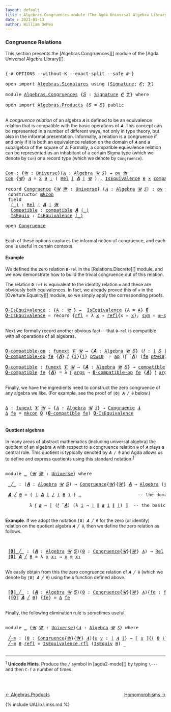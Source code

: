 ```yaml
---
layout: default
title : Algebras.Congruences module (The Agda Universal Algebra Library)
date : 2021-01-13
author: William DeMeo
---
```


### <a id="congruence-relations">Congruence Relations</a>
This section presents the [Algebras.Congruences][] module of the [Agda Universal Algebra Library][].

<pre class="Agda">

<a id="313" class="Symbol">{-#</a> <a id="317" class="Keyword">OPTIONS</a> <a id="325" class="Pragma">--without-K</a> <a id="337" class="Pragma">--exact-split</a> <a id="351" class="Pragma">--safe</a> <a id="358" class="Symbol">#-}</a>

<a id="363" class="Keyword">open</a> <a id="368" class="Keyword">import</a> <a id="375" href="Algebras.Signatures.html" class="Module">Algebras.Signatures</a> <a id="395" class="Keyword">using</a> <a id="401" class="Symbol">(</a><a id="402" href="Algebras.Signatures.html#1239" class="Function">Signature</a><a id="411" class="Symbol">;</a> <a id="413" href="Overture.Preliminaries.html#6850" class="Generalizable">𝓞</a><a id="414" class="Symbol">;</a> <a id="416" href="Universes.html#262" class="Generalizable">𝓥</a><a id="417" class="Symbol">)</a>

<a id="420" class="Keyword">module</a> <a id="427" href="Algebras.Congruences.html" class="Module">Algebras.Congruences</a> <a id="448" class="Symbol">{</a><a id="449" href="Algebras.Congruences.html#449" class="Bound">𝑆</a> <a id="451" class="Symbol">:</a> <a id="453" href="Algebras.Signatures.html#1239" class="Function">Signature</a> <a id="463" href="Overture.Preliminaries.html#6850" class="Generalizable">𝓞</a> <a id="465" href="Universes.html#262" class="Generalizable">𝓥</a><a id="466" class="Symbol">}</a> <a id="468" class="Keyword">where</a>

<a id="475" class="Keyword">open</a> <a id="480" class="Keyword">import</a> <a id="487" href="Algebras.Products.html" class="Module">Algebras.Products</a> <a id="505" class="Symbol">{</a><a id="506" class="Argument">𝑆</a> <a id="508" class="Symbol">=</a> <a id="510" href="Algebras.Congruences.html#449" class="Bound">𝑆</a><a id="511" class="Symbol">}</a> <a id="513" class="Keyword">public</a>

</pre>

A *congruence relation* of an algebra `𝑨` is defined to be an equivalence relation that is compatible with the basic operations of `𝑨`.  This concept can be represented in a number of different ways, not only in type theory, but also in the informal presentation.  Informally, a relation is a congruence if and only if it is both an equivalence relation on the domain of `𝑨` and a subalgebra of the square of `𝑨`.  Formally, a compatible equivalence relation can be represented as an inhabitant of a certain Sigma type (which we denote by `Con`) or a record type (which we denote by `Congruence`).

<pre class="Agda">

<a id="Con"></a><a id="1146" href="Algebras.Congruences.html#1146" class="Function">Con</a> <a id="1150" class="Symbol">:</a> <a id="1152" class="Symbol">{</a><a id="1153" href="Algebras.Congruences.html#1153" class="Bound">𝓤</a> <a id="1155" class="Symbol">:</a> <a id="1157" href="Agda.Primitive.html#423" class="Function">Universe</a><a id="1165" class="Symbol">}(</a><a id="1167" href="Algebras.Congruences.html#1167" class="Bound">𝑨</a> <a id="1169" class="Symbol">:</a> <a id="1171" href="Algebras.Algebras.html#674" class="Function">Algebra</a> <a id="1179" href="Algebras.Congruences.html#1153" class="Bound">𝓤</a> <a id="1181" href="Algebras.Congruences.html#449" class="Bound">𝑆</a><a id="1182" class="Symbol">)</a> <a id="1184" class="Symbol">→</a> <a id="1186" href="Algebras.Products.html#2276" class="Function">ov</a> <a id="1189" href="Algebras.Congruences.html#1153" class="Bound">𝓤</a> <a id="1191" href="Universes.html#403" class="Function Operator">̇</a>
<a id="1193" href="Algebras.Congruences.html#1146" class="Function">Con</a> <a id="1197" class="Symbol">{</a><a id="1198" href="Algebras.Congruences.html#1198" class="Bound">𝓤</a><a id="1199" class="Symbol">}</a> <a id="1201" href="Algebras.Congruences.html#1201" class="Bound">𝑨</a> <a id="1203" class="Symbol">=</a> <a id="1205" href="MGS-MLTT.html#3074" class="Function">Σ</a> <a id="1207" href="Algebras.Congruences.html#1207" class="Bound">θ</a> <a id="1209" href="MGS-MLTT.html#3074" class="Function">꞉</a> <a id="1211" class="Symbol">(</a> <a id="1213" href="Relations.Discrete.html#6780" class="Function">Rel</a> <a id="1217" href="Overture.Preliminaries.html#12402" class="Function Operator">∣</a> <a id="1219" href="Algebras.Congruences.html#1201" class="Bound">𝑨</a> <a id="1221" href="Overture.Preliminaries.html#12402" class="Function Operator">∣</a> <a id="1223" href="Algebras.Congruences.html#1198" class="Bound">𝓤</a> <a id="1225" class="Symbol">)</a> <a id="1227" href="MGS-MLTT.html#3074" class="Function">,</a> <a id="1229" href="Relations.Quotients.html#2499" class="Record">IsEquivalence</a> <a id="1243" href="Algebras.Congruences.html#1207" class="Bound">θ</a> <a id="1245" href="MGS-MLTT.html#3515" class="Function Operator">×</a> <a id="1247" href="Algebras.Algebras.html#6782" class="Function">compatible</a> <a id="1258" href="Algebras.Congruences.html#1201" class="Bound">𝑨</a> <a id="1260" href="Algebras.Congruences.html#1207" class="Bound">θ</a>

<a id="1263" class="Keyword">record</a> <a id="Congruence"></a><a id="1270" href="Algebras.Congruences.html#1270" class="Record">Congruence</a> <a id="1281" class="Symbol">{</a><a id="1282" href="Algebras.Congruences.html#1282" class="Bound">𝓤</a> <a id="1284" href="Algebras.Congruences.html#1284" class="Bound">𝓦</a> <a id="1286" class="Symbol">:</a> <a id="1288" href="Agda.Primitive.html#423" class="Function">Universe</a><a id="1296" class="Symbol">}</a> <a id="1298" class="Symbol">(</a><a id="1299" href="Algebras.Congruences.html#1299" class="Bound">𝑨</a> <a id="1301" class="Symbol">:</a> <a id="1303" href="Algebras.Algebras.html#674" class="Function">Algebra</a> <a id="1311" href="Algebras.Congruences.html#1282" class="Bound">𝓤</a> <a id="1313" href="Algebras.Congruences.html#449" class="Bound">𝑆</a><a id="1314" class="Symbol">)</a> <a id="1316" class="Symbol">:</a> <a id="1318" href="Algebras.Products.html#2276" class="Function">ov</a> <a id="1321" href="Algebras.Congruences.html#1284" class="Bound">𝓦</a> <a id="1323" href="Agda.Primitive.html#636" class="Function Operator">⊔</a> <a id="1325" href="Algebras.Congruences.html#1282" class="Bound">𝓤</a> <a id="1327" href="Universes.html#403" class="Function Operator">̇</a>  <a id="1330" class="Keyword">where</a>
 <a id="1337" class="Keyword">constructor</a> <a id="mkcon"></a><a id="1349" href="Algebras.Congruences.html#1349" class="InductiveConstructor">mkcon</a>
 <a id="1356" class="Keyword">field</a>
  <a id="Congruence.⟨_⟩"></a><a id="1364" href="Algebras.Congruences.html#1364" class="Field Operator">⟨_⟩</a> <a id="1368" class="Symbol">:</a> <a id="1370" href="Relations.Discrete.html#6780" class="Function">Rel</a> <a id="1374" href="Overture.Preliminaries.html#12402" class="Function Operator">∣</a> <a id="1376" href="Algebras.Congruences.html#1299" class="Bound">𝑨</a> <a id="1378" href="Overture.Preliminaries.html#12402" class="Function Operator">∣</a> <a id="1380" href="Algebras.Congruences.html#1284" class="Bound">𝓦</a>
  <a id="Congruence.Compatible"></a><a id="1384" href="Algebras.Congruences.html#1384" class="Field">Compatible</a> <a id="1395" class="Symbol">:</a> <a id="1397" href="Algebras.Algebras.html#6782" class="Function">compatible</a> <a id="1408" href="Algebras.Congruences.html#1299" class="Bound">𝑨</a> <a id="1410" href="Algebras.Congruences.html#1364" class="Field Operator">⟨_⟩</a>
  <a id="Congruence.IsEquiv"></a><a id="1416" href="Algebras.Congruences.html#1416" class="Field">IsEquiv</a> <a id="1424" class="Symbol">:</a> <a id="1426" href="Relations.Quotients.html#2499" class="Record">IsEquivalence</a> <a id="1440" href="Algebras.Congruences.html#1364" class="Field Operator">⟨_⟩</a>

<a id="1445" class="Keyword">open</a> <a id="1450" href="Algebras.Congruences.html#1270" class="Module">Congruence</a>

</pre>

Each of these options captures the informal notion of congruence, and each one is useful in certain contexts.



#### <a id="example">Example</a>
We defined the zero relation `𝟎-rel` in the [Relations.Discrete][] module, and we now demonstrate how to build the trivial congruence out of this relation.

The relation `𝟎-rel` is equivalent to the identity relation `≡` and these are obviously both equivalences. In fact, we already proved this of `≡` in the [Overture.Equality][] module, so we simply apply the corresponding proofs.

<pre class="Agda">

<a id="𝟎-IsEquivalence"></a><a id="2020" href="Algebras.Congruences.html#2020" class="Function">𝟎-IsEquivalence</a> <a id="2036" class="Symbol">:</a> <a id="2038" class="Symbol">{</a><a id="2039" href="Algebras.Congruences.html#2039" class="Bound">A</a> <a id="2041" class="Symbol">:</a> <a id="2043" href="Universes.html#260" class="Generalizable">𝓤</a> <a id="2045" href="Universes.html#403" class="Function Operator">̇</a><a id="2046" class="Symbol">}</a> <a id="2048" class="Symbol">→</a>  <a id="2051" href="Relations.Quotients.html#2499" class="Record">IsEquivalence</a> <a id="2065" class="Symbol">{</a><a id="2066" class="Argument">A</a> <a id="2068" class="Symbol">=</a> <a id="2070" href="Algebras.Congruences.html#2039" class="Bound">A</a><a id="2071" class="Symbol">}</a> <a id="2073" href="Relations.Discrete.html#7870" class="Function">𝟎</a>
<a id="2075" href="Algebras.Congruences.html#2020" class="Function">𝟎-IsEquivalence</a> <a id="2091" class="Symbol">=</a> <a id="2093" class="Keyword">record</a> <a id="2100" class="Symbol">{</a><a id="2101" href="Relations.Quotients.html#2556" class="Field">rfl</a> <a id="2105" class="Symbol">=</a> <a id="2107" class="Symbol">λ</a> <a id="2109" href="Algebras.Congruences.html#2109" class="Bound">x</a> <a id="2111" class="Symbol">→</a> <a id="2113" href="Identity-Type.html#162" class="InductiveConstructor">refl</a><a id="2117" class="Symbol">{</a><a id="2118" class="Argument">x</a> <a id="2120" class="Symbol">=</a> <a id="2122" href="Algebras.Congruences.html#2109" class="Bound">x</a><a id="2123" class="Symbol">};</a> <a id="2126" href="Relations.Quotients.html#2581" class="Field">sym</a> <a id="2130" class="Symbol">=</a> <a id="2132" href="Overture.Equality.html#2865" class="Function">≡-symmetric</a><a id="2143" class="Symbol">;</a> <a id="2145" href="Relations.Quotients.html#2606" class="Field">trans</a> <a id="2151" class="Symbol">=</a> <a id="2153" href="Overture.Equality.html#3005" class="Function">≡-transitive</a><a id="2165" class="Symbol">}</a>

</pre>

Next we formally record another obvious fact---that `𝟎-rel` is compatible with all operations of all algebras.

<pre class="Agda">

<a id="𝟎-compatible-op"></a><a id="2306" href="Algebras.Congruences.html#2306" class="Function">𝟎-compatible-op</a> <a id="2322" class="Symbol">:</a> <a id="2324" href="MGS-FunExt-from-Univalence.html#393" class="Function">funext</a> <a id="2331" href="Algebras.Congruences.html#465" class="Bound">𝓥</a> <a id="2333" href="Universes.html#260" class="Generalizable">𝓤</a> <a id="2335" class="Symbol">→</a> <a id="2337" class="Symbol">{</a><a id="2338" href="Algebras.Congruences.html#2338" class="Bound">𝑨</a> <a id="2340" class="Symbol">:</a> <a id="2342" href="Algebras.Algebras.html#674" class="Function">Algebra</a> <a id="2350" href="Universes.html#260" class="Generalizable">𝓤</a> <a id="2352" href="Algebras.Congruences.html#449" class="Bound">𝑆</a><a id="2353" class="Symbol">}</a> <a id="2355" class="Symbol">(</a><a id="2356" href="Algebras.Congruences.html#2356" class="Bound">𝑓</a> <a id="2358" class="Symbol">:</a> <a id="2360" href="Overture.Preliminaries.html#12402" class="Function Operator">∣</a> <a id="2362" href="Algebras.Congruences.html#449" class="Bound">𝑆</a> <a id="2364" href="Overture.Preliminaries.html#12402" class="Function Operator">∣</a><a id="2365" class="Symbol">)</a> <a id="2367" class="Symbol">→</a> <a id="2369" class="Symbol">(</a><a id="2370" href="Algebras.Congruences.html#2356" class="Bound">𝑓</a> <a id="2372" href="Algebras.Algebras.html#2989" class="Function Operator">̂</a> <a id="2374" href="Algebras.Congruences.html#2338" class="Bound">𝑨</a><a id="2375" class="Symbol">)</a> <a id="2377" href="Relations.Discrete.html#10076" class="Function Operator">|:</a> <a id="2380" href="Relations.Discrete.html#7870" class="Function">𝟎</a>
<a id="2382" href="Algebras.Congruences.html#2306" class="Function">𝟎-compatible-op</a> <a id="2398" href="Algebras.Congruences.html#2398" class="Bound">fe</a> <a id="2401" class="Symbol">{</a><a id="2402" href="Algebras.Congruences.html#2402" class="Bound">𝑨</a><a id="2403" class="Symbol">}</a> <a id="2405" href="Algebras.Congruences.html#2405" class="Bound">𝑓</a> <a id="2407" class="Symbol">{</a><a id="2408" href="Algebras.Congruences.html#2408" class="Bound">i</a><a id="2409" class="Symbol">}{</a><a id="2411" href="Algebras.Congruences.html#2411" class="Bound">j</a><a id="2412" class="Symbol">}</a> <a id="2414" href="Algebras.Congruences.html#2414" class="Bound">ptws0</a>  <a id="2421" class="Symbol">=</a> <a id="2423" href="MGS-MLTT.html#6613" class="Function">ap</a> <a id="2426" class="Symbol">(</a><a id="2427" href="Algebras.Congruences.html#2405" class="Bound">𝑓</a> <a id="2429" href="Algebras.Algebras.html#2989" class="Function Operator">̂</a> <a id="2431" href="Algebras.Congruences.html#2402" class="Bound">𝑨</a><a id="2432" class="Symbol">)</a> <a id="2434" class="Symbol">(</a><a id="2435" href="Algebras.Congruences.html#2398" class="Bound">fe</a> <a id="2438" href="Algebras.Congruences.html#2414" class="Bound">ptws0</a><a id="2443" class="Symbol">)</a>

<a id="𝟎-compatible"></a><a id="2446" href="Algebras.Congruences.html#2446" class="Function">𝟎-compatible</a> <a id="2459" class="Symbol">:</a> <a id="2461" href="MGS-FunExt-from-Univalence.html#393" class="Function">funext</a> <a id="2468" href="Algebras.Congruences.html#465" class="Bound">𝓥</a> <a id="2470" href="Universes.html#260" class="Generalizable">𝓤</a> <a id="2472" class="Symbol">→</a> <a id="2474" class="Symbol">{</a><a id="2475" href="Algebras.Congruences.html#2475" class="Bound">𝑨</a> <a id="2477" class="Symbol">:</a> <a id="2479" href="Algebras.Algebras.html#674" class="Function">Algebra</a> <a id="2487" href="Universes.html#260" class="Generalizable">𝓤</a> <a id="2489" href="Algebras.Congruences.html#449" class="Bound">𝑆</a><a id="2490" class="Symbol">}</a> <a id="2492" class="Symbol">→</a> <a id="2494" href="Algebras.Algebras.html#6782" class="Function">compatible</a> <a id="2505" href="Algebras.Congruences.html#2475" class="Bound">𝑨</a> <a id="2507" href="Relations.Discrete.html#7870" class="Function">𝟎</a>
<a id="2509" href="Algebras.Congruences.html#2446" class="Function">𝟎-compatible</a> <a id="2522" href="Algebras.Congruences.html#2522" class="Bound">fe</a> <a id="2525" class="Symbol">{</a><a id="2526" href="Algebras.Congruences.html#2526" class="Bound">𝑨</a><a id="2527" class="Symbol">}</a> <a id="2529" class="Symbol">=</a> <a id="2531" class="Symbol">λ</a> <a id="2533" href="Algebras.Congruences.html#2533" class="Bound">𝑓</a> <a id="2535" href="Algebras.Congruences.html#2535" class="Bound">args</a> <a id="2540" class="Symbol">→</a> <a id="2542" href="Algebras.Congruences.html#2306" class="Function">𝟎-compatible-op</a> <a id="2558" href="Algebras.Congruences.html#2522" class="Bound">fe</a> <a id="2561" class="Symbol">{</a><a id="2562" href="Algebras.Congruences.html#2526" class="Bound">𝑨</a><a id="2563" class="Symbol">}</a> <a id="2565" href="Algebras.Congruences.html#2533" class="Bound">𝑓</a> <a id="2567" href="Algebras.Congruences.html#2535" class="Bound">args</a>

</pre>

Finally, we have the ingredients need to construct the zero congruence of any algebra we like. (For example, see the proof of `⟦𝟎⟧ 𝑨 ╱ θ` below.)

<pre class="Agda">

<a id="Δ"></a><a id="2746" href="Algebras.Congruences.html#2746" class="Function">Δ</a> <a id="2748" class="Symbol">:</a> <a id="2750" href="MGS-FunExt-from-Univalence.html#393" class="Function">funext</a> <a id="2757" href="Algebras.Congruences.html#465" class="Bound">𝓥</a> <a id="2759" href="Universes.html#260" class="Generalizable">𝓤</a> <a id="2761" class="Symbol">→</a> <a id="2763" class="Symbol">{</a><a id="2764" href="Algebras.Congruences.html#2764" class="Bound">𝑨</a> <a id="2766" class="Symbol">:</a> <a id="2768" href="Algebras.Algebras.html#674" class="Function">Algebra</a> <a id="2776" href="Universes.html#260" class="Generalizable">𝓤</a> <a id="2778" href="Algebras.Congruences.html#449" class="Bound">𝑆</a><a id="2779" class="Symbol">}</a> <a id="2781" class="Symbol">→</a> <a id="2783" href="Algebras.Congruences.html#1270" class="Record">Congruence</a> <a id="2794" href="Algebras.Congruences.html#2764" class="Bound">𝑨</a>
<a id="2796" href="Algebras.Congruences.html#2746" class="Function">Δ</a> <a id="2798" href="Algebras.Congruences.html#2798" class="Bound">fe</a> <a id="2801" class="Symbol">=</a> <a id="2803" href="Algebras.Congruences.html#1349" class="InductiveConstructor">mkcon</a> <a id="2809" href="Relations.Discrete.html#7870" class="Function">𝟎</a> <a id="2811" class="Symbol">(</a><a id="2812" href="Algebras.Congruences.html#2446" class="Function">𝟎-compatible</a> <a id="2825" href="Algebras.Congruences.html#2798" class="Bound">fe</a><a id="2827" class="Symbol">)</a> <a id="2829" href="Algebras.Congruences.html#2020" class="Function">𝟎-IsEquivalence</a>

</pre>


#### <a id="quotient-algebras">Quotient algebras</a>
In many areas of abstract mathematics (including universal algebra) the quotient of an algebra `𝑨` with respect to a congruence relation `θ` of `𝑨` plays a central role. This quotient is typically denoted by `𝑨 / θ` and Agda allows us to define and express quotients using this standard notation.<sup>[1](Algebras.Congruences.html#fn1)</sup>

<pre class="Agda">

<a id="3269" class="Keyword">module</a> <a id="3276" href="Algebras.Congruences.html#3276" class="Module">_</a> <a id="3278" class="Symbol">{</a><a id="3279" href="Algebras.Congruences.html#3279" class="Bound">𝓤</a> <a id="3281" href="Algebras.Congruences.html#3281" class="Bound">𝓦</a> <a id="3283" class="Symbol">:</a> <a id="3285" href="Agda.Primitive.html#423" class="Function">Universe</a><a id="3293" class="Symbol">}</a> <a id="3295" class="Keyword">where</a>

 <a id="3303" href="Algebras.Congruences.html#3303" class="Function Operator">_╱_</a> <a id="3307" class="Symbol">:</a> <a id="3309" class="Symbol">(</a><a id="3310" href="Algebras.Congruences.html#3310" class="Bound">𝑨</a> <a id="3312" class="Symbol">:</a> <a id="3314" href="Algebras.Algebras.html#674" class="Function">Algebra</a> <a id="3322" href="Algebras.Congruences.html#3279" class="Bound">𝓤</a> <a id="3324" href="Algebras.Congruences.html#449" class="Bound">𝑆</a><a id="3325" class="Symbol">)</a> <a id="3327" class="Symbol">→</a> <a id="3329" href="Algebras.Congruences.html#1270" class="Record">Congruence</a><a id="3339" class="Symbol">{</a><a id="3340" href="Algebras.Congruences.html#3279" class="Bound">𝓤</a><a id="3341" class="Symbol">}{</a><a id="3343" href="Algebras.Congruences.html#3281" class="Bound">𝓦</a><a id="3344" class="Symbol">}</a> <a id="3346" href="Algebras.Congruences.html#3310" class="Bound">𝑨</a> <a id="3348" class="Symbol">→</a> <a id="3350" href="Algebras.Algebras.html#674" class="Function">Algebra</a> <a id="3358" class="Symbol">(</a><a id="3359" href="Algebras.Congruences.html#3279" class="Bound">𝓤</a> <a id="3361" href="Agda.Primitive.html#636" class="Function Operator">⊔</a> <a id="3363" href="Algebras.Congruences.html#3281" class="Bound">𝓦</a> <a id="3365" href="Agda.Primitive.html#606" class="Function Operator">⁺</a><a id="3366" class="Symbol">)</a> <a id="3368" href="Algebras.Congruences.html#449" class="Bound">𝑆</a>

 <a id="3372" href="Algebras.Congruences.html#3372" class="Bound">𝑨</a> <a id="3374" href="Algebras.Congruences.html#3303" class="Function Operator">╱</a> <a id="3376" href="Algebras.Congruences.html#3376" class="Bound">θ</a> <a id="3378" class="Symbol">=</a> <a id="3380" class="Symbol">(</a> <a id="3382" href="Overture.Preliminaries.html#12402" class="Function Operator">∣</a> <a id="3384" href="Algebras.Congruences.html#3372" class="Bound">𝑨</a> <a id="3386" href="Overture.Preliminaries.html#12402" class="Function Operator">∣</a> <a id="3388" href="Relations.Quotients.html#4254" class="Function Operator">/</a> <a id="3390" href="Algebras.Congruences.html#1364" class="Field Operator">⟨</a> <a id="3392" href="Algebras.Congruences.html#3376" class="Bound">θ</a> <a id="3394" href="Algebras.Congruences.html#1364" class="Field Operator">⟩</a> <a id="3396" class="Symbol">)</a> <a id="3398" href="Overture.Preliminaries.html#11706" class="InductiveConstructor Operator">,</a>                     <a id="3420" class="Comment">-- the domain of the quotient algebra</a>

         <a id="3468" class="Symbol">λ</a> <a id="3470" href="Algebras.Congruences.html#3470" class="Bound">𝑓</a> <a id="3472" href="Algebras.Congruences.html#3472" class="Bound">𝒂</a> <a id="3474" class="Symbol">→</a> <a id="3476" href="Relations.Quotients.html#4501" class="Function Operator">⟦</a> <a id="3478" class="Symbol">(</a><a id="3479" href="Algebras.Congruences.html#3470" class="Bound">𝑓</a> <a id="3481" href="Algebras.Algebras.html#2989" class="Function Operator">̂</a> <a id="3483" href="Algebras.Congruences.html#3372" class="Bound">𝑨</a><a id="3484" class="Symbol">)</a> <a id="3486" class="Symbol">(λ</a> <a id="3489" href="Algebras.Congruences.html#3489" class="Bound">i</a> <a id="3491" class="Symbol">→</a> <a id="3493" href="Overture.Preliminaries.html#12402" class="Function Operator">∣</a> <a id="3495" href="Overture.Preliminaries.html#12454" class="Function Operator">∥</a> <a id="3497" href="Algebras.Congruences.html#3472" class="Bound">𝒂</a> <a id="3499" href="Algebras.Congruences.html#3489" class="Bound">i</a> <a id="3501" href="Overture.Preliminaries.html#12454" class="Function Operator">∥</a> <a id="3503" href="Overture.Preliminaries.html#12402" class="Function Operator">∣</a><a id="3504" class="Symbol">)</a> <a id="3506" href="Relations.Quotients.html#4501" class="Function Operator">⟧</a>  <a id="3509" class="Comment">-- the basic operations of the quotient algebra</a>

</pre>

**Example**. If we adopt the notation `[𝟎] 𝑨 ╱ θ` for the zero (or identity) relation on the quotient algebra `𝑨 ╱ θ`, then we define the zero relation as follows.

<pre class="Agda">


 <a id="3751" href="Algebras.Congruences.html#3751" class="Function Operator">[𝟎]_╱_</a> <a id="3758" class="Symbol">:</a> <a id="3760" class="Symbol">(</a><a id="3761" href="Algebras.Congruences.html#3761" class="Bound">𝑨</a> <a id="3763" class="Symbol">:</a> <a id="3765" href="Algebras.Algebras.html#674" class="Function">Algebra</a> <a id="3773" href="Algebras.Congruences.html#3279" class="Bound">𝓤</a> <a id="3775" href="Algebras.Congruences.html#449" class="Bound">𝑆</a><a id="3776" class="Symbol">)(</a><a id="3778" href="Algebras.Congruences.html#3778" class="Bound">θ</a> <a id="3780" class="Symbol">:</a> <a id="3782" href="Algebras.Congruences.html#1270" class="Record">Congruence</a><a id="3792" class="Symbol">{</a><a id="3793" href="Algebras.Congruences.html#3279" class="Bound">𝓤</a><a id="3794" class="Symbol">}{</a><a id="3796" href="Algebras.Congruences.html#3281" class="Bound">𝓦</a><a id="3797" class="Symbol">}</a> <a id="3799" href="Algebras.Congruences.html#3761" class="Bound">𝑨</a><a id="3800" class="Symbol">)</a> <a id="3802" class="Symbol">→</a> <a id="3804" href="Relations.Discrete.html#6780" class="Function">Rel</a> <a id="3808" class="Symbol">(</a><a id="3809" href="Overture.Preliminaries.html#12402" class="Function Operator">∣</a> <a id="3811" href="Algebras.Congruences.html#3761" class="Bound">𝑨</a> <a id="3813" href="Overture.Preliminaries.html#12402" class="Function Operator">∣</a> <a id="3815" href="Relations.Quotients.html#4254" class="Function Operator">/</a> <a id="3817" href="Algebras.Congruences.html#1364" class="Field Operator">⟨</a> <a id="3819" href="Algebras.Congruences.html#3778" class="Bound">θ</a> <a id="3821" href="Algebras.Congruences.html#1364" class="Field Operator">⟩</a><a id="3822" class="Symbol">)(</a><a id="3824" href="Algebras.Congruences.html#3279" class="Bound">𝓤</a> <a id="3826" href="Agda.Primitive.html#636" class="Function Operator">⊔</a> <a id="3828" href="Algebras.Congruences.html#3281" class="Bound">𝓦</a> <a id="3830" href="Agda.Primitive.html#606" class="Function Operator">⁺</a><a id="3831" class="Symbol">)</a>
 <a id="3834" href="Algebras.Congruences.html#3751" class="Function Operator">[𝟎]</a> <a id="3838" href="Algebras.Congruences.html#3838" class="Bound">𝑨</a> <a id="3840" href="Algebras.Congruences.html#3751" class="Function Operator">╱</a> <a id="3842" href="Algebras.Congruences.html#3842" class="Bound">θ</a> <a id="3844" class="Symbol">=</a> <a id="3846" class="Symbol">λ</a> <a id="3848" href="Algebras.Congruences.html#3848" class="Bound">x</a> <a id="3850" href="Algebras.Congruences.html#3850" class="Bound">x₁</a> <a id="3853" class="Symbol">→</a> <a id="3855" href="Algebras.Congruences.html#3848" class="Bound">x</a> <a id="3857" href="Overture.Equality.html#2389" class="Datatype Operator">≡</a> <a id="3859" href="Algebras.Congruences.html#3850" class="Bound">x₁</a>

</pre>

We easily obtain from this the zero congruence relation of `𝑨 ╱ θ` (which we denote by `⟦𝟎⟧ 𝑨 ╱ θ`) using the `Δ` function defined above.

<pre class="Agda">

 <a id="4029" href="Algebras.Congruences.html#4029" class="Function Operator">⟦𝟎⟧_╱_</a> <a id="4036" class="Symbol">:</a> <a id="4038" class="Symbol">(</a><a id="4039" href="Algebras.Congruences.html#4039" class="Bound">𝑨</a> <a id="4041" class="Symbol">:</a> <a id="4043" href="Algebras.Algebras.html#674" class="Function">Algebra</a> <a id="4051" href="Algebras.Congruences.html#3279" class="Bound">𝓤</a> <a id="4053" href="Algebras.Congruences.html#449" class="Bound">𝑆</a><a id="4054" class="Symbol">)(</a><a id="4056" href="Algebras.Congruences.html#4056" class="Bound">θ</a> <a id="4058" class="Symbol">:</a> <a id="4060" href="Algebras.Congruences.html#1270" class="Record">Congruence</a><a id="4070" class="Symbol">{</a><a id="4071" href="Algebras.Congruences.html#3279" class="Bound">𝓤</a><a id="4072" class="Symbol">}{</a><a id="4074" href="Algebras.Congruences.html#3281" class="Bound">𝓦</a><a id="4075" class="Symbol">}</a> <a id="4077" href="Algebras.Congruences.html#4039" class="Bound">𝑨</a><a id="4078" class="Symbol">){</a><a id="4080" href="Algebras.Congruences.html#4080" class="Bound">fe</a> <a id="4083" class="Symbol">:</a> <a id="4085" href="MGS-FunExt-from-Univalence.html#393" class="Function">funext</a> <a id="4092" href="Algebras.Congruences.html#465" class="Bound">𝓥</a> <a id="4094" class="Symbol">(</a><a id="4095" href="Algebras.Congruences.html#3279" class="Bound">𝓤</a> <a id="4097" href="Agda.Primitive.html#636" class="Function Operator">⊔</a> <a id="4099" class="Symbol">(</a><a id="4100" href="Algebras.Congruences.html#3281" class="Bound">𝓦</a> <a id="4102" href="Agda.Primitive.html#606" class="Function Operator">⁺</a><a id="4103" class="Symbol">))}</a> <a id="4107" class="Symbol">→</a> <a id="4109" href="Algebras.Congruences.html#1270" class="Record">Congruence</a> <a id="4120" class="Symbol">(</a><a id="4121" href="Algebras.Congruences.html#4039" class="Bound">𝑨</a> <a id="4123" href="Algebras.Congruences.html#3303" class="Function Operator">╱</a> <a id="4125" href="Algebras.Congruences.html#4056" class="Bound">θ</a><a id="4126" class="Symbol">)</a>
 <a id="4129" class="Symbol">(</a><a id="4130" href="Algebras.Congruences.html#4029" class="Function Operator">⟦𝟎⟧</a> <a id="4134" href="Algebras.Congruences.html#4134" class="Bound">𝑨</a> <a id="4136" href="Algebras.Congruences.html#4029" class="Function Operator">╱</a> <a id="4138" href="Algebras.Congruences.html#4138" class="Bound">θ</a><a id="4139" class="Symbol">)</a> <a id="4141" class="Symbol">{</a><a id="4142" href="Algebras.Congruences.html#4142" class="Bound">fe</a><a id="4144" class="Symbol">}</a> <a id="4146" class="Symbol">=</a> <a id="4148" href="Algebras.Congruences.html#2746" class="Function">Δ</a> <a id="4150" href="Algebras.Congruences.html#4142" class="Bound">fe</a>

</pre>


Finally, the following elimination rule is sometimes useful.

<pre class="Agda">

<a id="4243" class="Keyword">module</a> <a id="4250" href="Algebras.Congruences.html#4250" class="Module">_</a> <a id="4252" class="Symbol">{</a><a id="4253" href="Algebras.Congruences.html#4253" class="Bound">𝓤</a> <a id="4255" href="Algebras.Congruences.html#4255" class="Bound">𝓦</a> <a id="4257" class="Symbol">:</a> <a id="4259" href="Agda.Primitive.html#423" class="Function">Universe</a><a id="4267" class="Symbol">}{</a><a id="4269" href="Algebras.Congruences.html#4269" class="Bound">𝑨</a> <a id="4271" class="Symbol">:</a> <a id="4273" href="Algebras.Algebras.html#674" class="Function">Algebra</a> <a id="4281" href="Algebras.Congruences.html#4253" class="Bound">𝓤</a> <a id="4283" href="Algebras.Congruences.html#449" class="Bound">𝑆</a><a id="4284" class="Symbol">}</a> <a id="4286" class="Keyword">where</a>

 <a id="4294" href="Algebras.Congruences.html#4294" class="Function">╱-≡</a> <a id="4298" class="Symbol">:</a> <a id="4300" class="Symbol">(</a><a id="4301" href="Algebras.Congruences.html#4301" class="Bound">θ</a> <a id="4303" class="Symbol">:</a> <a id="4305" href="Algebras.Congruences.html#1270" class="Record">Congruence</a><a id="4315" class="Symbol">{</a><a id="4316" href="Algebras.Congruences.html#4253" class="Bound">𝓤</a><a id="4317" class="Symbol">}{</a><a id="4319" href="Algebras.Congruences.html#4255" class="Bound">𝓦</a><a id="4320" class="Symbol">}</a> <a id="4322" href="Algebras.Congruences.html#4269" class="Bound">𝑨</a><a id="4323" class="Symbol">){</a><a id="4325" href="Algebras.Congruences.html#4325" class="Bound">u</a> <a id="4327" href="Algebras.Congruences.html#4327" class="Bound">v</a> <a id="4329" class="Symbol">:</a> <a id="4331" href="Overture.Preliminaries.html#12402" class="Function Operator">∣</a> <a id="4333" href="Algebras.Congruences.html#4269" class="Bound">𝑨</a> <a id="4335" href="Overture.Preliminaries.html#12402" class="Function Operator">∣</a><a id="4336" class="Symbol">}</a> <a id="4338" class="Symbol">→</a> <a id="4340" href="Relations.Quotients.html#4501" class="Function Operator">⟦</a> <a id="4342" href="Algebras.Congruences.html#4325" class="Bound">u</a> <a id="4344" href="Relations.Quotients.html#4501" class="Function Operator">⟧</a><a id="4345" class="Symbol">{</a><a id="4346" href="Algebras.Congruences.html#1364" class="Field Operator">⟨</a> <a id="4348" href="Algebras.Congruences.html#4301" class="Bound">θ</a> <a id="4350" href="Algebras.Congruences.html#1364" class="Field Operator">⟩</a><a id="4351" class="Symbol">}</a> <a id="4353" href="Overture.Equality.html#2389" class="Datatype Operator">≡</a> <a id="4355" href="Relations.Quotients.html#4501" class="Function Operator">⟦</a> <a id="4357" href="Algebras.Congruences.html#4327" class="Bound">v</a> <a id="4359" href="Relations.Quotients.html#4501" class="Function Operator">⟧</a> <a id="4361" class="Symbol">→</a> <a id="4363" href="Algebras.Congruences.html#1364" class="Field Operator">⟨</a> <a id="4365" href="Algebras.Congruences.html#4301" class="Bound">θ</a> <a id="4367" href="Algebras.Congruences.html#1364" class="Field Operator">⟩</a> <a id="4369" href="Algebras.Congruences.html#4325" class="Bound">u</a> <a id="4371" href="Algebras.Congruences.html#4327" class="Bound">v</a>
 <a id="4374" href="Algebras.Congruences.html#4294" class="Function">╱-≡</a> <a id="4378" href="Algebras.Congruences.html#4378" class="Bound">θ</a> <a id="4380" href="Identity-Type.html#162" class="InductiveConstructor">refl</a> <a id="4385" class="Symbol">=</a> <a id="4387" href="Relations.Quotients.html#2556" class="Field">IsEquivalence.rfl</a> <a id="4405" class="Symbol">(</a><a id="4406" href="Algebras.Congruences.html#1416" class="Field">IsEquiv</a> <a id="4414" href="Algebras.Congruences.html#4378" class="Bound">θ</a><a id="4415" class="Symbol">)</a> <a id="4417" class="Symbol">_</a>

</pre>

--------------------------------------

<sup>1</sup><span class="footnote" id="fn1"> **Unicode Hints**. Produce the `╱` symbol in [agda2-mode][] by typing `\---` and then `C-f` a number of times.</span>



<br>
<br>

[← Algebras.Products](Algebras.Products.html)
<span style="float:right;">[Homomorphisms →](Homomorphisms.html)</span>

{% include UALib.Links.md %}
